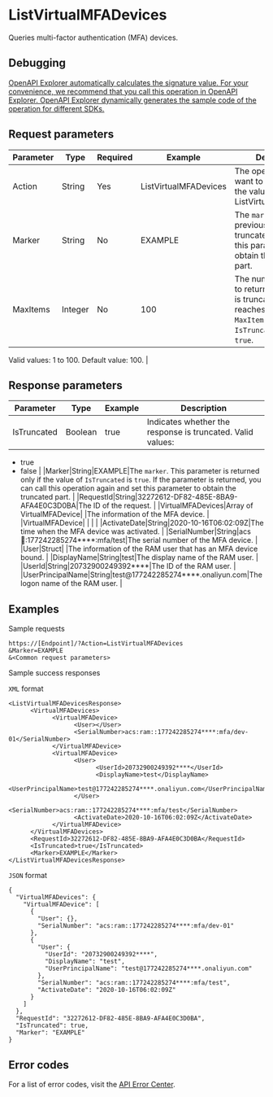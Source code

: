 # ListVirtualMFADevices

Queries multi-factor authentication \(MFA\) devices.

## Debugging

[OpenAPI Explorer automatically calculates the signature value. For your convenience, we recommend that you call this operation in OpenAPI Explorer. OpenAPI Explorer dynamically generates the sample code of the operation for different SDKs.](https://api.aliyun.com/#product=Ims&api=ListVirtualMFADevices&type=RPC&version=2019-08-15)

## Request parameters

|Parameter|Type|Required|Example|Description|
|---------|----|--------|-------|-----------|
|Action|String|Yes|ListVirtualMFADevices|The operation that you want to perform. Set the value to ListVirtualMFADevices. |
|Marker|String|No|EXAMPLE|The `marker`. If part of a previous response is truncated, you can use this parameter to obtain the truncated part. |
|MaxItems|Integer|No|100|The number of entries to return. If a response is truncated because it reaches the value of `MaxItems`, the value of `IsTruncated` will be `true`.

Valid values: 1 to 100. Default value: 100. |

## Response parameters

|Parameter|Type|Example|Description|
|---------|----|-------|-----------|
|IsTruncated|Boolean|true|Indicates whether the response is truncated. Valid values:

-   true
-   false |
|Marker|String|EXAMPLE|The `marker`. This parameter is returned only if the value of `IsTruncated` is `true`. If the parameter is returned, you can call this operation again and set this parameter to obtain the truncated part. |
|RequestId|String|32272612-DF82-485E-8BA9-AFA4E0C3D0BA|The ID of the request. |
|VirtualMFADevices|Array of VirtualMFADevice| |The information of the MFA device. |
|VirtualMFADevice| | | |
|ActivateDate|String|2020-10-16T06:02:09Z|The time when the MFA device was activated. |
|SerialNumber|String|acs:ram::177242285274\*\*\*\*:mfa/test|The serial number of the MFA device. |
|User|Struct| |The information of the RAM user that has an MFA device bound. |
|DisplayName|String|test|The display name of the RAM user. |
|UserId|String|20732900249392\*\*\*\*|The ID of the RAM user. |
|UserPrincipalName|String|test@177242285274\*\*\*\*.onaliyun.com|The logon name of the RAM user. |

## Examples

Sample requests

```
https://[Endpoint]/?Action=ListVirtualMFADevices
&Marker=EXAMPLE
&<Common request parameters>
```

Sample success responses

`XML` format

```
<ListVirtualMFADevicesResponse>
      <VirtualMFADevices>
            <VirtualMFADevice>
                  <User></User>
                  <SerialNumber>acs:ram::177242285274****:mfa/dev-01</SerialNumber>
            </VirtualMFADevice>
            <VirtualMFADevice>
                  <User>
                        <UserId>20732900249392****</UserId>
                        <DisplayName>test</DisplayName>
                        <UserPrincipalName>test@177242285274****.onaliyun.com</UserPrincipalName>
                  </User>
                  <SerialNumber>acs:ram::177242285274****:mfa/test</SerialNumber>
                  <ActivateDate>2020-10-16T06:02:09Z</ActivateDate>
            </VirtualMFADevice>
      </VirtualMFADevices>
      <RequestId>32272612-DF82-485E-8BA9-AFA4E0C3D0BA</RequestId>
      <IsTruncated>true</IsTruncated>
      <Marker>EXAMPLE</Marker>
</ListVirtualMFADevicesResponse>
```

`JSON` format

```
{
  "VirtualMFADevices": {
    "VirtualMFADevice": [
      {
        "User": {},
        "SerialNumber": "acs:ram::177242285274****:mfa/dev-01"
      },
      {
        "User": {
          "UserId": "20732900249392****",
          "DisplayName": "test",
          "UserPrincipalName": "test@177242285274****.onaliyun.com"
        },
        "SerialNumber": "acs:ram::177242285274****:mfa/test",
        "ActivateDate": "2020-10-16T06:02:09Z"
      }
    ]
  },
  "RequestId": "32272612-DF82-485E-8BA9-AFA4E0C3D0BA",
  "IsTruncated": true,
  "Marker": "EXAMPLE"
}
```

## Error codes

For a list of error codes, visit the [API Error Center](https://error-center.alibabacloud.com/status/product/Ims).

